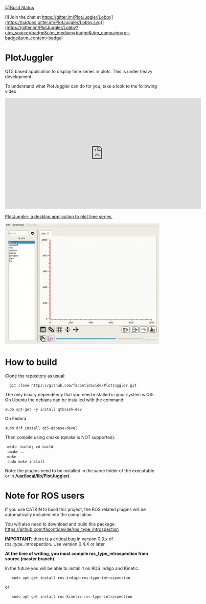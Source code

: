 [![Build Status](https://travis-ci.org/facontidavide/PlotJuggler.svg?branch=master)](https://travis-ci.org/facontidavide/PlotJuggler)

[![Join the chat at https://gitter.im/PlotJuggler/Lobby](https://badges.gitter.im/PlotJuggler/Lobby.svg)](https://gitter.im/PlotJuggler/Lobby?utm_source=badge&utm_medium=badge&utm_campaign=pr-badge&utm_content=badge)

# PlotJuggler

QT5 based application to display time series in plots. This is under heavy development. 

To understand what PlotJuggler can do for you, take a look to the following video.

<iframe src="https://player.vimeo.com/video/174120477" width="640" height="360" frameborder="0" webkitallowfullscreen mozallowfullscreen allowfullscreen></iframe> <p><a href="https://vimeo.com/174120477">PlotJuggler: a desktop application to plot time series.</a></p>

![PlotJuggler](/PlotJuggler.gif)

# How to build

Clone the repository as usual:

      git clone https://github.com/facontidavide/PlotJuggler.git

The only binary dependency that you need installed in your system is Qt5. On Ubuntu the debians can be installed with the command:

    sudo apt-get -y install qtbase5-dev 
    
On Fedora

    sudo dnf install qt5-qtbase-devel
    
Then compile using cmake (qmake is NOT supported).

     mkdir build; cd build
     cmake ..
     make
     sudo make install
 
 Note: the plugins need to be installed in the same folder of the executable or in __/usr/local/lib/PlotJuggler/__.
 
# Note for ROS users
 
If you use CATKIN to build this project, the ROS related plugins will be automatically included into the compilation.

You will also need to download and build this package: https://github.com/facontidavide/ros_type_introspection 

__IMPORTANT__: there is a critical bug in version 0.3.x of ros_type_introspection. Use version 0.4.X or later.

__At the time of writing, you must compile ros_type_introspection from source (master branch).__

In the future you will be able to install it on ROS Indigo and Kinetic:

       sudo apt-get install ros-indigo-ros-type-introspection
or

       sudo apt-get install ros-kinetic-ros-type-introspection
      

